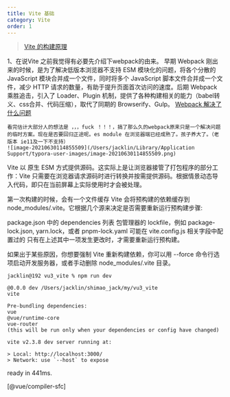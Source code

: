 ```yaml
---
title: Vite 基础
category: Vite
order: 1
---
```


> [Vite 的构建原理](https://cn.vitejs.dev/guide/why.html#slow-server-start)

  1、在说Vite 之前我觉得有必要先介绍下webpack的由来。
    早期 Webpack 刚出来的时候，是为了解决低版本浏览器不支持 ESM 模块化的问题，将各个分散的 JavaScript 模块合并成一个文件，同时将多个 JavaScript 脚本文件合并成一个文件，减少 HTTP 请求的数量，有助于提升页面首次访问的速度。后期 Webpack 乘胜追击，引入了 Loader、Plugin 机制，提供了各种构建相关的能力（babel转义、css合并、代码压缩），取代了同期的 Browserify、Gulp。
    [Webpack 解决了什么问题](https://blog.csdn.net/W_ill/article/details/109447225)

    看完估计大部分人的想法是 ，，，fuck ！！！，搞了那么久的webpack原来只是一个解决问题的临时方案。现在是否要回归正途呢。es module 在浏览器端已经成熟了。孩子养大了。（老版本 ie11及一下不支持）
    ![image-20210630114855509](/Users/jacklin/Library/Application Support/typora-user-images/image-20210630114855509.png)



Vite 以 原生 ESM 方式提供源码。这实际上是让浏览器接管了打包程序的部分工作：Vite 只需要在浏览器请求源码时进行转换并按需提供源码。根据情景动态导入代码，即只在当前屏幕上实际使用时才会被处理。

  第一次构建的时候，会有一个文件缓存
  Vite 会将预构建的依赖缓存到 node_modules/.vite。它根据几个源来决定是否需要重新运行预构建步骤:

  package.json 中的 dependencies 列表
  包管理器的 lockfile，例如 package-lock.json, yarn.lock，或者 pnpm-lock.yaml
  可能在 vite.config.js 相关字段中配置过的
  只有在上述其中一项发生更改时，才需要重新运行预构建。

  如果出于某些原因，你想要强制 Vite 重新构建依赖，你可以用 --force 命令行选项启动开发服务器，或者手动删除 node_modules/.vite 目录。

    jacklin@192 vu3_vite % npm run dev   

    @0.0.0 dev /Users/jacklin/shimao_jack/my/vu3_vite   
    vite   

    Pre-bundling dependencies:   
    vue
    @vue/runtime-core
    vue-router
    (this will be run only when your dependencies or config have changed)

    vite v2.3.8 dev server running at:

    > Local: http://localhost:3000/
    > Network: use `--host` to expose

  

  ready in 441ms.

[@vue/compiler-sfc] <script setup> is still an experimental proposal.
Follow its status at https://github.com/vuejs/rfcs/pull/227.




[@vue/compiler-sfc] When using experimental features,
it is recommended to pin your vue dependencies to exact versions to avoid breakage.

参考文档：
[Vite 官方中文文档](https://cn.vitejs.dev/guide/why.html#slow-updates)





